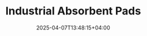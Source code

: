 ---
type: product
layout: product
date: 2025-04-07T13:48:15+04:00
sitemap:
  priority: 1
  changefreq: "weekly"

# SEO metadata
seoTitleSuffix: "Auto Mechanics PIG Mats Near Me"
seoDescription: >-
  Nutcracker Pro Industrial Absorbent Pads for Minnesota auto shops. High-absorbency PIG Mats with Exxon technology. Durable, cost-effective spill control for mechanics and dealerships.

# Page content
title: "Industrial **Absorbent Pads**"
titlePrefix: "Minnesota Mechanic Supplies"
description: >-
  Nutcracker Industrial Absorbent Pads (PIG Mats) soak up oil, solvents, and more for Minnesota shops. Save up to $1,200 yearly with bulk orders. Fast shipping to auto repair centers.

# benefitsContent
benefitsImages:
  - image: "/images/abspads/product-main.jpg"
    alt: "Nutcracker Pro Industrial Absorbent Pads"

benefitsBlocks:
  - title: "Top Spill Control in Minnesota"
    text: >-
      Nutcracker PIG Mats absorb oil, coolants, and solvents fast, keeping Minnesota shop floors safe. Perfect for busy garages in Minneapolis or St. Paul.
  - title: "Boost Shop Safety"
    text: >-
      These pads cut slip risks, helping auto shops meet OSHA rules. Protect your team and customers with reliable spill containment.
  - title: "Handles All Liquids"
    text: >-
      From motor oil to chemicals, Nutcracker pads work for any spill. Minnesota dealerships trust them for versatile, heavy-duty cleanup.
  - title: "Save Big with Bulk"
    text: >-
      Get 200 pads for just $39 per case. Mechanics save money with fewer reorders, ideal for high-volume service centers.
  - title: "Tough and Tear-Free"
    text: >-
      Sonic-bonded polypropylene holds up in Minnesota shops. No fraying or residue, even under tough use in Duluth or Rochester.
  - title: "Keep Work Moving"
    text: >-
      Place pads in high-risk spots to avoid disruptions. Garages stay efficient with quick, effective spill control.
  - title: "Fast Delivery to Minnesota"
    text: >-
      Nutcracker ships PIG Mats fast to Minnesota auto shops. Stay stocked with reliable supplies for daily spill management.
  - title: "High-Performance Pads"
    text: >-
      Each pad soaks up 17–20 ounces, perfect for Minnesota technicians handling frequent spills in busy service bays.
  - title: "Minnesota Shop Essential"
    text: >-
      From St. Cloud to Mankato, Nutcracker pads are a go-to for Minnesota mechanics needing durable, cost-saving spill solutions.

# testimonials section
testimonials:
  items:
    - name: "Dave"
      text: >-
        These pads are great for my Minneapolis shop. They soak up oil fast, and the floor stays clean. Good price for the amount you get.
    - name: "Tina"
      text: >-
        We use Nutcracker pads in our dealership. They handle coolant and oil spills easy. Saves us time and keeps things safe.
    - name: "Mark"
      text: >-
        Been using these in Duluth for months. They’re tough, don’t tear, and suck up spills quick. Best mats we’ve tried so far.
    - name: "Jenny"
      text: >-
        Our Rochester garage loves these pads. They’re super absorbent and last long. Makes cleanup a lot easier for the team.
    - name: "Paul"
      text: >-
        I run a shop in Mankato. Nutcracker pads are awesome for oil changes. They don’t leave messes, and we order them often.
    - name: "Beth"
      text: >-
        These mats are a game-changer in our St. Cloud shop. Spills vanish fast, and they’re sturdy. Worth every penny for us.
    - name: "Steve"
      text: >-
        Our Bloomington service center uses these daily. They grab oil and solvents no problem. Fast shipping keeps us stocked.
    - name: "Maria"
      text: >-
        I manage a garage in Moorhead. These pads clean up spills quick and don’t fall apart. Great for keeping the shop tidy.
    - name: "Greg"
      text: >-
        Nutcracker pads work great in Brainerd. They soak up everything, and the price is right. Our techs rely on them daily.

# FAQ section
faq:
  titleColored: "F.A.Q."
  questions:
    - question: "What spills can Nutcracker PIG Mats handle?"
      answer: >-
        Nutcracker Industrial Absorbent Pads soak up oil, solvents, coolants, and chemicals. Mechanics use them for shop spills, keeping floors safe.
    - question: "How much liquid do these pads absorb?"
      answer: >-
        Each pad holds 17–20 ounces, ideal for auto shops dealing with frequent oil or chemical spills in high-traffic service areas.
    - question: "Are these pads cost-effective for Minnesota garages?"
      answer: >-
        Yes, 200 pads for $39 saves money. Auto shops reorder less, cutting costs while maintaining top spill control performance.
    - question: "Do the pads work for Minnesota’s busy shops?"
      answer: >-
        Their dimpled, perforated design boosts absorption and fits any spill size. Minnesota dealers in Minneapolis rely on them daily.
    - question: "Can Minnesota shops get fast delivery?"
      answer: >-
        Nutcracker ships quickly to Minnesota, ensuring shops in St. Paul, Duluth, or beyond stay stocked with absorbent pads.
    - question: "Are these pads durable for heavy use?"
      answer: >-
        Made of tough polypropylene, they resist tearing in garages, handling rigorous cleanup without fraying or residue.
    - question: "Do they help with Minnesota safety rules?"
      answer: >-
        Yes, they reduce slip hazards, helping Minnesota shops meet OSHA standards. Perfect for safe, compliant service centers.
    - question: "Why choose Nutcracker for Minnesota shops?"
      answer: >-
        Nutcracker PIG Mats offer high absorbency and bulk savings. Minnesota mechanics trust them for reliable, efficient spill control daily.

---